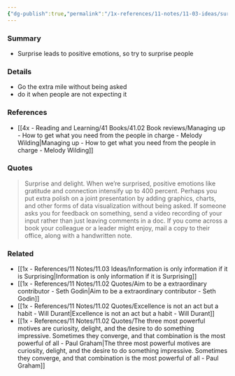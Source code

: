 ```yaml
---
{"dg-publish":true,"permalink":"/1x-references/11-notes/11-03-ideas/surprise-and-delight-others-with-whom-you-contact/","title":"Surprise and delight others with whom you contact","created":"2025-09-21T17:26:26.335+03:00","updated":"2025-09-23T08:02:29.018+03:00"}
---
```



### Summary
- Surprise leads to positive emotions, so try to surprise people

### Details
- Go the extra mile without being asked
- do it when people are not expecting it

### References
- [[4x - Reading and Learning/41 Books/41.02 Book reviews/Managing up - How to get what you need from the people in charge - Melody Wilding\|Managing up - How to get what you need from the people in charge - Melody Wilding]]

### Quotes
> Surprise and delight. When we’re surprised, positive emotions like gratitude and connection intensify up to 400 percent. Perhaps you put extra polish on a joint presentation by adding graphics, charts, and other forms of data visualization without being asked. If someone asks you for feedback on something, send a video recording of your input rather than just leaving comments in a doc. If you come across a book your colleague or a leader might enjoy, mail a copy to their office, along with a handwritten note.

### Related
- [[1x - References/11 Notes/11.03 Ideas/Information is only information if it is Surprising\|Information is only information if it is Surprising]]
- [[1x - References/11 Notes/11.02 Quotes/Aim to be a extraordinary contributor - Seth Godin\|Aim to be a extraordinary contributor - Seth Godin]]
- [[1x - References/11 Notes/11.02 Quotes/Excellence is not an act but a habit - Will Durant\|Excellence is not an act but a habit - Will Durant]]
- [[1x - References/11 Notes/11.02 Quotes/The three most powerful motives are curiosity, delight, and the desire to do something impressive. Sometimes they converge, and that combination is the most powerful of all - Paul Graham\|The three most powerful motives are curiosity, delight, and the desire to do something impressive. Sometimes they converge, and that combination is the most powerful of all - Paul Graham]]